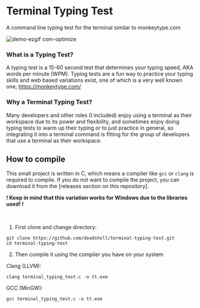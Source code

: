 # Terminal Typing Test
A command line typing test for the terminal similar to monkeytype.com

![demo-ezgif com-optimize](https://github.com/deadshxll/terminal-typing-test/assets/67878277/f2b817e1-a77c-4ab1-b6e6-806275ed345d)

### What is a Typing Test?
A typing test is a 15-60 second test that determines your typing speed, AKA words per minute (WPM). Typing tests are a fun way to practice your typing skills and web based variations exist, one of which is a very well known one; https://monkeytype.com/

### Why a Terminal Typing Test?
Many developers and other roles (I included) enjoy using a terminal as their workspace due to its power and flexibility, and sometimes enjoy doing typing tests to warm up their typing or to just practice in general, so integrating it into a terminal command is fitting for the group of developers that use a terminal as their workspace.

## How to compile
This small project is written in C, which means a compiler like `gcc` or `clang` is required to compile. If you do not want to compile the project, you can download it from the [releases section on this repository].

**! Keep in mind that this variation works for Windows due to the libraries used! !**

<br>

1) First clone and change directory:
```batch
git clone https://github.com/deadshxll/terminal-typing-test.git
cd terminal-typing-test
```

2) Then compile it using the compiler you have on your system

Clang (LLVM):
```batch
clang terminal_typing_test.c -o tt.exe
```

GCC (MinGW): 
```batch
gcc terminal_typing_test.c -o tt.exe
```

